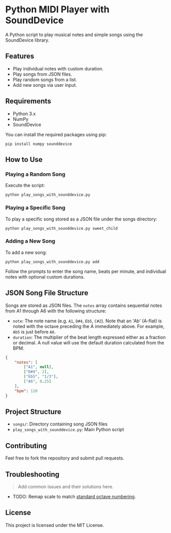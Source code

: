 # Python MIDI Player with SoundDevice

A Python script to play musical notes and simple songs using the SoundDevice library.

## Features

- Play individual notes with custom duration.
- Play songs from JSON files.
- Play random songs from a list.
- Add new songs via user input.

## Requirements

- Python 3.x
- NumPy
- SoundDevice

You can install the required packages using pip:

```
pip install numpy sounddevice
```

## How to Use

### Playing a Random Song

Execute the script:

```
python play_songs_with_sounddevice.py
```

### Playing a Specific Song

To play a specific song stored as a JSON file under the songs directory:

```
python play_songs_with_sounddevice.py sweet_child
```

### Adding a New Song

To add a new song:

```
python play_songs_with_sounddevice.py add
```

Follow the prompts to enter the song name, beats per minute, and individual notes with optional custom durations.

## JSON Song File Structure

Songs are stored as JSON files. The `notes` array contains sequential notes from A1 through A6 with the following structure:

- `note`: The note name (e.g. `A1`, `D#4`, `Eb5`, `C#2`). Note that an 'Ab' (A-flat) is noted with the octave preceding the A immediately above. For example, `Ab5` is just before `A6`.
- `duration`: The multiplier of the beat length expressed either as a fraction or decimal. A null value will use the default duration calculated from the BPM. 

```json
{
    "notes": [
        ["A1", null],
        ["D#4", 2],
        ["Eb5", "1/3"],
        ["A6", 0.25]
    ],
    "bpm": 120
}
```

## Project Structure

- `songs/`: Directory containing song JSON files
- `play_songs_with_sounddevice.py`: Main Python script

## Contributing

Feel free to fork the repository and submit pull requests.

## Troubleshooting

> Add common issues and their solutions here.

- TODO: Remap scale to match [standard octave numbering](https://www.vibrationdata.com/tutorials2/piano.pdf). 

## License

This project is licensed under the MIT License.
